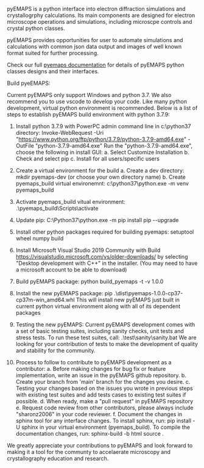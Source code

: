 pyEMAPS is a python interface into electron diffraction simulations and crystallogrphy calculations. Its
main components are designed for electron microscope operations and simulations, including microscpe controls
and crystal python classes. 

pyEMAPS provides opportunities for user to automate simulations and calculations with common json data 
output and images of well known format suited for further processing.

Check our full [pyemaps documentation](https://emlab-solutions.github.io/pyemaps) for details of pyEMAPS 
python classes designs and their interfaces.

Build pyeEMAPS:

Current pyEMAPS only support Windows and python 3.7. We also recommend you to use vscode to develop your code.
Like many python development, virtual python environment is recommended. Below is a list of steps to establish 
pyEMAPS build environment with python 3.7.9:

1) Install python 3.7.9 with PowerPC admin command line in c:\python37 directory:
   Invoke-WebRequest -Uri "https://www.python.org/ftp/python/3.7.9/python-3.7.9-amd64.exe" -OutFile "python-3.7.9-amd64.exe"
   Run the "python-3.7.9-amd64.exe", choose the following in install GUI:
     a. Select Customize Installation
     b. Check and select pip
     c. Install for all users/specific users
     
2) Create a virtual environment for the build
    a. Create a dev directory: mkdir pyemaps-dev (or choose your own directory name)
    b. Create pyemaps_build virtual environemnt:
       c:\python37\python.exe -m venv pyemaps_build
3) Activate pyemaps_build vitual environment:
    .\pyemaps_build\Scripts\activate

4) Update pip:
   C:\Python37\python.exe -m pip install pip --upgrade

5) Install other python packages required for building pyemaps:
   setuptool wheel numpy build

6) Install Microsoft Visual Studio 2019 Community with Build
   https://visualstudio.microsoft.com/vs/older-downloads/
   by selecting "Desktop development with C++" in the installer.
   (You may need to have a microsoft account to be able to download)

8) Build pyEMAPS package:
   python build_pyemaps -t -v 1.0.0

9) Install the new pyEMAPS package:
   pip .\dist\pyemaps-1.0.0-cp37-cp37m-win_amd64.whl
   This will install new pyEMAPS just built in current python virtual environment
   along with all of its dependent packages

10) Testing the new pyEMAPS:
    Current pyEMAPS development comes with a set of basic testing suites, including
    sanity checks, unit tests and stress tests. To run these test suites, call:
      .\test\sanity\sanity.bat
    We are looking for your contribution of tests to make the development of quality and
    stability for the community.

11) Process to follow to contribute to pyEMAPS development as a contributor:
    a. Before making changes for bug fix or feature implementation, write an issue in the pyEMAPS
       github repository.
    b. Create your branch from 'main' branch for the changes you desire.
    c. Testing your changes based on the issues you wrote in previous steps with existing test suites
       and add tests cases to existing test suites if possible.
    d. When ready, make a "pull request" in pyEMAPS repository
    e. Request code review from other contributors, please always include "sharonz2006" in your code reviewer.
    f. Document the changes in sphinx tool for any interface changes. To install sphinx, run:
       pip install -U sphinx
       in your virtual environment (pyemaps_build).
       To compile the documentation changes, run:
          sphinx-build -b html source .

We greatly appreciate your contributions to pyEMAPS and look forward to making it a tool for 
the communty to accelaerate microscopy and crystallography education and research.
    

   

